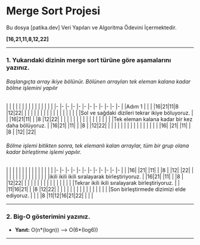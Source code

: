 # Merge Sort Projesi

Bu dosya [patika.dev] Veri Yapıları ve Algoritma Ödevini İçermektedir.

**[16,21,11,8,12,22]**

***
### 1. Yukarıdaki dizinin merge sort türüne göre aşamalarını yazınız.

###### Başlangıçta array ikiye bölünür. Bölünen arrayları tek eleman kalana kadar bölme işlemini yapılır

|                                                 |  |  |  |  |  |  |  |  |  |  |  |  |
|                                                 |- |- |- |- |- |- |- |- |- |- |- |- |
|Adım 1                                           |  |  |  |16|21|11|8 |12|22|  |  |  |
|                                                 |  |  |  |  |  |  |  |  |  |  |  |  |
|Sol ve sağdaki dizileri tekrar ikiye böluyoruz.  |  |  |16|21|11|  |  |8 |12|22|  |  |
|                                                 |  |  |  |  |  |  |  |  |  |  |  |  |
|Tek eleman kalana kadar bir kez daha bölüyoruz.  |  |16|21|  |11|  |  |8 |  |12|22|  |
|                                                 |  |  |  |  |  |  |  |  |  |  |  |  |
|                                                 |16|  |21|  |11|  |  |8 |  |12|  |22|


######  Bölme işlemi bitikten sonra, tek elemanlı kalan arraylar, tüm bir grup olana kadar birleştirme işlemi yapılır.

|                                                |  |  |  |  |  |  |  |  |  |  |  |  |
|                                                |- |- |- |- |- |- |- |- |- |- |- |- |
|                                                |16|  |21|  |11|  |  |8 |  |12|  |22|
|                                                |  |  |  |  |  |  |  |  |  |  |  |  |
|ikili ikili ikili sıralayarak birleştiriyoruz.  |  |16|21|  |11|  |  |8 |  |12|22|  |
|                                                |  |  |  |  |  |  |  |  |  |  |  |  |
|Tekrar ikili ikili sıralayarak birleştiriyoruz. |  |  |11|16|21|  |  |8 |12|22|  |  |
|                                                |  |  |  |  |  |  |  |  |  |  |  |  |
|Son birleştirmede dizimizi elde ediyoruz.       |  |  |  |8 |11|12|16|21|22|  |  |  |

***
### 2. Big-O gösterimini yazınız.

- **Yanıt:** 
O(n*(logn)) --> O(6*(log6))
***